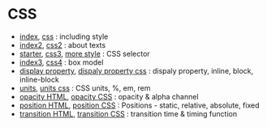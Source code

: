 # CSS
- [index](index.html), [css](app.css) : including style
- [index2](index2.html), [css2](app2.css) : about texts
- [starter](starter.html), [css3](app3.css), [more style](more_style.css) : CSS selector
- [index3](index3.html), [css4](app4.css) : box model
- [display property](display.html), [dispaly property css](display.css) : dispaly property, inline, block, inline-block
- [units](css_unit.html), [units css](css_unit.css) : CSS units, %, em, rem
- [opacity HTML](opacity.html), [opacity CSS](opacity.css) : opacity & alpha channel
- [position HTML](position.html), [position CSS](position.css) : Positions - static, relative, absolute, fixed
- [transition HTML](transition.html), [transition CSS](transition.css) : transition time & timing function
